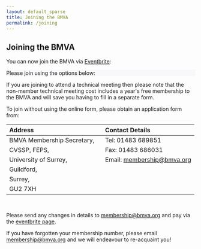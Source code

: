 ```yaml
---
layout: default_sparse
title: Joining the BMVA
permalink: /joining
---
```


## Joining the BMVA

You can now join the BMVA via [Eventbrite](https://www.eventbrite.co.uk/e/bmva-membership-2019-tickets-49987702564):

<div class="container-fluid pb-3">
    <!--<button id="eventbrite-widget-trigger" type="button">Buy Tickets</button>-->
    <div class="card p-1" style="background: #F8F7FA">
        <div class="card-body mx-auto">
          Please join using the options below:
        </div>
        <div id="eventbrite-widget-container-49987702564" class="embed-responsive"></div>
    </div>
</div>

If you are joining to attend a technical meeting then please note that the
non-member technical meeting cost includes a year's free membership to the
BMVA and will save you having to fill in a separate form.

To join without using the online form, please obtain an application form from:

| Address | Contact Details |
|:-------|:-------|
| BMVA Membership Secretary,&nbsp;&nbsp;&nbsp; | Tel: 01483 689851 |
| CVSSP, FEPS, | Fax: 01483 686031 |
| University of Surrey, | Email: [membership@bmva.org](mailto:membership@bmva.org) |
| Guildford, |
| Surrey, |
| GU2 7XH |

<br/>

Please send any changes in details to
[membership@bmva.org](mailto:membership@bmva.org) and pay via the
[eventbrite page](https://www.eventbrite.co.uk/e/bmva-membership-2018-tickets-42499208276).


If you have forgotten your membership number, please email
[membership@bmva.org](mailto:membership@bmva.org) and we will endeavour to
re-acquaint you!




<script src="https://www.eventbrite.co.uk/static/widgets/eb_widgets.js"></script>

<script type="text/javascript">
    var exampleCallback = function() {
        console.log('Order complete!');
    };

    function getWidth() {
      if (self.innerWidth) {
        return self.innerWidth;
      }

      if (document.documentElement && document.documentElement.clientWidth) {
        return document.documentElement.clientWidth;
      }

      if (document.body) {
        return document.body.clientWidth;
      }
    }

    var height_to_use = 650;

    if (getWidth() < 1000) {
        height_to_use = 700;
    }

    if (getWidth() < 800) {
        height_to_use = 750;
    }

    if (getWidth() < 550) {
        height_to_use = 750;
    }

    window.EBWidgets.createWidget({
        // Required
        widgetType: 'checkout',
        eventId: '49987702564',

        //modal: true,
        //modalTriggerElementId: "eventbrite-widget-trigger",

        iframeContainerId: 'eventbrite-widget-container-49987702564',
        // Optional
        iframeContainerHeight: height_to_use,  // Widget height in pixels. Defaults to a minimum of 425px if not provided
        iFrameAutoAdapt: 100,
        onOrderComplete: exampleCallback  // Method called when an order has successfully completed
    });
</script>

